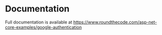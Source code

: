 # Documentation

Full documentation is available at https://www.roundthecode.com/asp-net-core-examples/google-authentication
